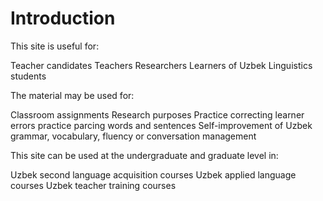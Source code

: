 # Introduction

This site is useful for:

Teacher candidates
Teachers
Researchers
Learners of Uzbek
Linguistics students

The material may be used for:

Classroom assignments
Research purposes
Practice correcting learner errors
practice parcing words and sentences
Self-improvement of Uzbek grammar, vocabulary, fluency or conversation management

This site can be used at the undergraduate and graduate level in:

Uzbek second language acquisition courses
Uzbek applied language courses
Uzbek teacher training courses
